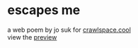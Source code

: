 # escapes me

a web poem by jo suk for [crawlspace.cool](https://crawlspace.cool)
</br>
view the [preview](https://escapes-me.netlify.app/)
